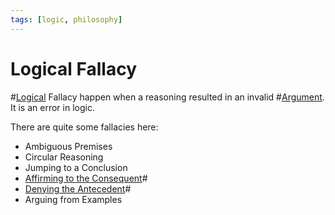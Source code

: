 ```yaml
---
tags: [logic, philosophy]
---
```


# Logical Fallacy

#[Logical](202205062044.md) Fallacy happen when a reasoning resulted in an
invalid #[Argument](202205062050.md). It is an error in logic.

There are quite some fallacies here:
- Ambiguous Premises
- Circular Reasoning
- Jumping to a Conclusion
- [Affirming to the Consequent](202206172105.md)#
- [Denying the Antecedent](202206172146.md)#
- Arguing from Examples

